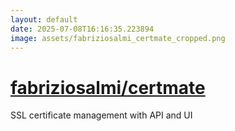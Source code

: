 ```yaml
---
layout: default
date: 2025-07-08T16:16:35.223894
image: assets/fabriziosalmi_certmate_cropped.png
---
```


# [fabriziosalmi/certmate](https://github.com/fabriziosalmi/certmate)

SSL certificate management with API and UI

